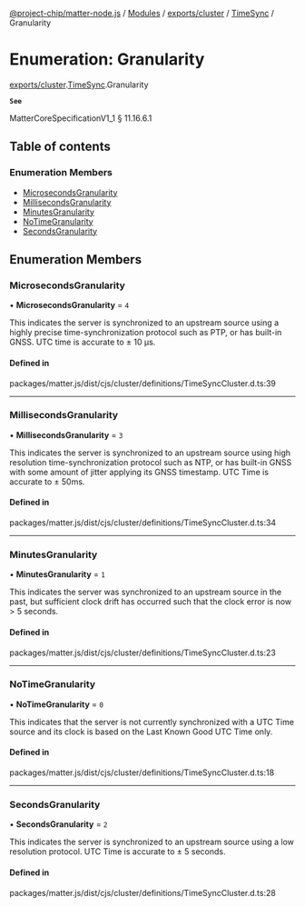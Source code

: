 [@project-chip/matter-node.js](../README.md) / [Modules](../modules.md) / [exports/cluster](../modules/exports_cluster.md) / [TimeSync](../modules/exports_cluster.TimeSync.md) / Granularity

# Enumeration: Granularity

[exports/cluster](../modules/exports_cluster.md).[TimeSync](../modules/exports_cluster.TimeSync.md).Granularity

**`See`**

MatterCoreSpecificationV1_1 § 11.16.6.1

## Table of contents

### Enumeration Members

- [MicrosecondsGranularity](exports_cluster.TimeSync.Granularity.md#microsecondsgranularity)
- [MillisecondsGranularity](exports_cluster.TimeSync.Granularity.md#millisecondsgranularity)
- [MinutesGranularity](exports_cluster.TimeSync.Granularity.md#minutesgranularity)
- [NoTimeGranularity](exports_cluster.TimeSync.Granularity.md#notimegranularity)
- [SecondsGranularity](exports_cluster.TimeSync.Granularity.md#secondsgranularity)

## Enumeration Members

### MicrosecondsGranularity

• **MicrosecondsGranularity** = ``4``

This indicates the server is synchronized to an upstream source using a highly precise time-synchronization
protocol such as PTP, or has built-in GNSS. UTC time is accurate to ± 10 μs.

#### Defined in

packages/matter.js/dist/cjs/cluster/definitions/TimeSyncCluster.d.ts:39

___

### MillisecondsGranularity

• **MillisecondsGranularity** = ``3``

This indicates the server is synchronized to an upstream source using high resolution time-synchronization
protocol such as NTP, or has built-in GNSS with some amount of jitter applying its GNSS timestamp. UTC Time
is accurate to ± 50ms.

#### Defined in

packages/matter.js/dist/cjs/cluster/definitions/TimeSyncCluster.d.ts:34

___

### MinutesGranularity

• **MinutesGranularity** = ``1``

This indicates the server was synchronized to an upstream source in the past, but sufficient clock drift has
occurred such that the clock error is now > 5 seconds.

#### Defined in

packages/matter.js/dist/cjs/cluster/definitions/TimeSyncCluster.d.ts:23

___

### NoTimeGranularity

• **NoTimeGranularity** = ``0``

This indicates that the server is not currently synchronized with a UTC Time source and its clock is based
on the Last Known Good UTC Time only.

#### Defined in

packages/matter.js/dist/cjs/cluster/definitions/TimeSyncCluster.d.ts:18

___

### SecondsGranularity

• **SecondsGranularity** = ``2``

This indicates the server is synchronized to an upstream source using a low resolution protocol. UTC Time is
accurate to ± 5 seconds.

#### Defined in

packages/matter.js/dist/cjs/cluster/definitions/TimeSyncCluster.d.ts:28
